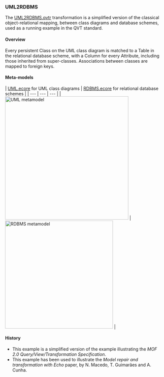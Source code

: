 ### UML2RDBMS
The [UML2RDBMS.qvtr](UML2RDBMS.qvtr) transformation is a simplified version of the classical object-relational mapping, between class diagrams and database schemes, used as a running example in the QVT standard.

#### Overview
Every persistent Class on the UML class diagram is matched to a Table in the relational database scheme, with a Column for every Attribute, including those inherited from super-classes. Associations between classes are mapped to foreign keys.

#### Meta-models
| [UML.ecore](UML.ecore) for UML class diagrams | [RDBMS.ecore](RDBMS.ecore) for relational database schemes |
| --- | --- | --- |
| <img src="UML_metamodel.png" alt="UML metamodel" width="400px"> | <img src="RDB_metamodel.png" alt="RDBMS metamodel" width="350px"> |


#### History
* This example is a simplified version of the example illustrating the *MOF 2.0 Query/View/Transformation Specification*. 
* This example has been used to illustrate the *Model repair and transformation with Echo* paper, by N. Macedo, T. Guimarães and A. Cunha.
